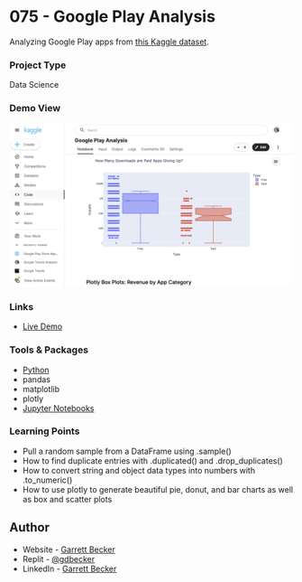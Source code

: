 # 075 - Google Play Analysis

Analyzing Google Play apps from [this Kaggle dataset](https://www.kaggle.com/datasets/zgrbalbay/google-play-store-apps-reviews).

### Project Type

Data Science

### Demo View

![](./075-google-play-analysis.jpg)

### Links

- [Live Demo](https://www.kaggle.com/code/garrettbecker/google-play-analysis/notebook)

### Tools & Packages

- [Python](https://www.python.org)
- pandas
- matplotlib
- plotly
- [Jupyter Notebooks](https://jupyter.org)

### Learning Points

- Pull a random sample from a DataFrame using .sample()
- How to find duplicate entries with .duplicated() and .drop_duplicates()
- How to convert string and object data types into numbers with .to_numeric()
- How to use plotly to generate beautiful pie, donut, and bar charts as well as box and scatter plots

## Author

- Website - [Garrett Becker]()
- Replit - [@gdbecker](https://replit.com/@gdbecker)
- LinkedIn - [Garrett Becker](https://www.linkedin.com/in/garrett-becker-923b4a106/)